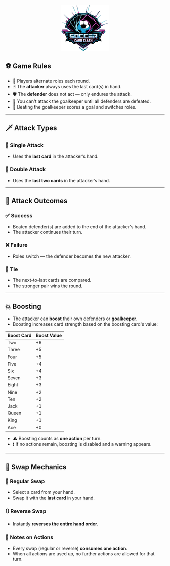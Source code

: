 <p align="center">
  <img src="../images/data/logo/logoCut.png" alt="Description" width="150"/>
</p>

## ⚽ Game Rules

- 🔄 Players alternate roles each round.
- 🃏 The **attacker** always uses the last card(s) in hand.
- 🛡️ The **defender** does not act — only endures the attack.
- 🚫 You can't attack the goalkeeper until all defenders are defeated.
- 🥅 Beating the goalkeeper scores a goal and switches roles.

---

## 🗡️ Attack Types

### 🔹 Single Attack
- Uses the **last card** in the attacker’s hand.

### 🔸 Double Attack
- Uses the **last two cards** in the attacker’s hand.

---

## 🎯 Attack Outcomes

### ✅ Success
- Beaten defender(s) are added to the end of the attacker's hand.
- The attacker continues their turn.

### ❌ Failure
- Roles switch — the defender becomes the new attacker.

### 🤝 Tie
- The next-to-last cards are compared.
- The stronger pair wins the round.

---

## 💥 Boosting

- The attacker can **boost** their own defenders or **goalkeeper**.
- Boosting increases card strength based on the boosting card's value:

| Boost Card | Boost Value |
|------------|-------------|
| Two        | +6          |
| Three      | +5          |
| Four       | +5          |
| Five       | +4          |
| Six        | +4          |
| Seven      | +3          |
| Eight      | +3          |
| Nine       | +2          |
| Ten        | +2          |
| Jack       | +1          |
| Queen      | +1          |
| King       | +1          |
| Ace        | +0          |

- ⚠️ Boosting counts as **one action** per turn.
- ❗ If no actions remain, boosting is disabled and a warning appears.

---

## 🔄 Swap Mechanics

### 🔁 Regular Swap
- Select a card from your hand.
- Swap it with the **last card** in your hand.

### 🔃 Reverse Swap
- Instantly **reverses the entire hand order**.

### 📌 Notes on Actions
- Every swap (regular or reverse) **consumes one action**.
- When all actions are used up, no further actions are allowed for that turn.

